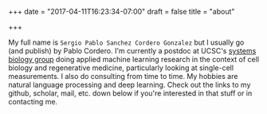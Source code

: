 +++
date = "2017-04-11T16:23:34-07:00"
draft = false
title = "about"

+++

My full name is `Sergio Pablo Sanchez Cordero Gonzalez` but I usually go (and publish) by Pablo Cordero. I'm currently a postdoc at UCSC's [systems biology group](https://sysbiowiki.soe.ucsc.edu/) doing applied machine learning research in the context of cell biology and regenerative medicine, particularly looking at single-cell measurements. I also do consulting from time to time. My hobbies are natural language processing and deep learning. Check out the links to my github, scholar, mail, etc. down below if you're interested in that stuff or in contacting me.
